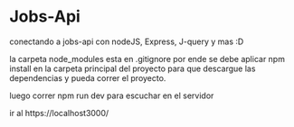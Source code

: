 # Jobs-Api
conectando a jobs-api con nodeJS, Express, J-query y mas :D


la carpeta node_modules esta en .gitignore por ende se debe aplicar npm install en la carpeta principal del proyecto para que descargue las dependencias y pueda correr el proyecto.

luego correr npm run dev para escuchar en el servidor

ir al https://localhost3000/
